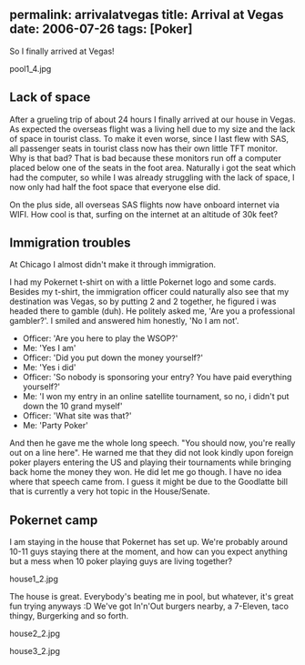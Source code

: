 permalink: arrivalatvegas
title: Arrival at Vegas
date: 2006-07-26
tags: [Poker]
---
So I finally arrived at Vegas!

<!-- more -->

pool1_4.jpg

## Lack of space

After a grueling trip of about 24 hours I finally arrived at our house in Vegas. As expected the overseas flight was a living hell due to my size and the lack of space in tourist class. To make it even worse, since I last flew with SAS, all passenger seats in tourist class now has their own little TFT monitor. Why is that bad? That is bad because these monitors run off a computer placed below one of the seats in the foot area. Naturally i got the seat which had the computer, so while I was already struggling with the lack of space, I now only had half the foot space that everyone else did.

On the plus side, all overseas SAS flights now have onboard internet via WIFI. How cool is that, surfing on the internet at an altitude of 30k feet?

## Immigration troubles

At Chicago I almost didn't make it through immigration.

I had my Pokernet t-shirt on with a little Pokernet logo and some cards. Besides my t-shirt, the immigration officer could naturally also see that my destination was Vegas, so by putting 2 and 2 together, he figured i was headed there to gamble (duh). He politely asked me, 'Are you a professional gambler?'. I smiled and answered him honestly, 'No I am not'.

* Officer: 'Are you here to play the WSOP?'  
* Me: 'Yes I am'  
* Officer: 'Did you put down the money yourself?'  
* Me: 'Yes i did'  
* Officer: 'So nobody is sponsoring your entry? You have paid everything yourself?'  
* Me: 'I won my entry in an online satellite tournament, so no, i didn't put down the 10 grand myself'  
* Officer: 'What site was that?'  
* Me: 'Party Poker'

And then he gave me the whole long speech. "You should now, you're really out on a line here". He warned me that they did not look kindly upon foreign poker players entering the US and playing their tournaments while bringing back home the money they won. He did let me go though. I have no idea where that speech came from. I guess it might be due to the Goodlatte bill that is currently a very hot topic in the House/Senate.

## Pokernet camp

I am staying in the house that Pokernet has set up. We're probably around 10-11 guys staying there at the moment, and how can you expect anything but a mess when 10 poker playing guys are living together?

house1_2.jpg

The house is great. Everybody's beating me in pool, but whatever, it's great fun trying anyways :D We've got In'n'Out burgers nearby, a 7-Eleven, taco thingy, Burgerking and so forth.

house2_2.jpg

house3_2.jpg